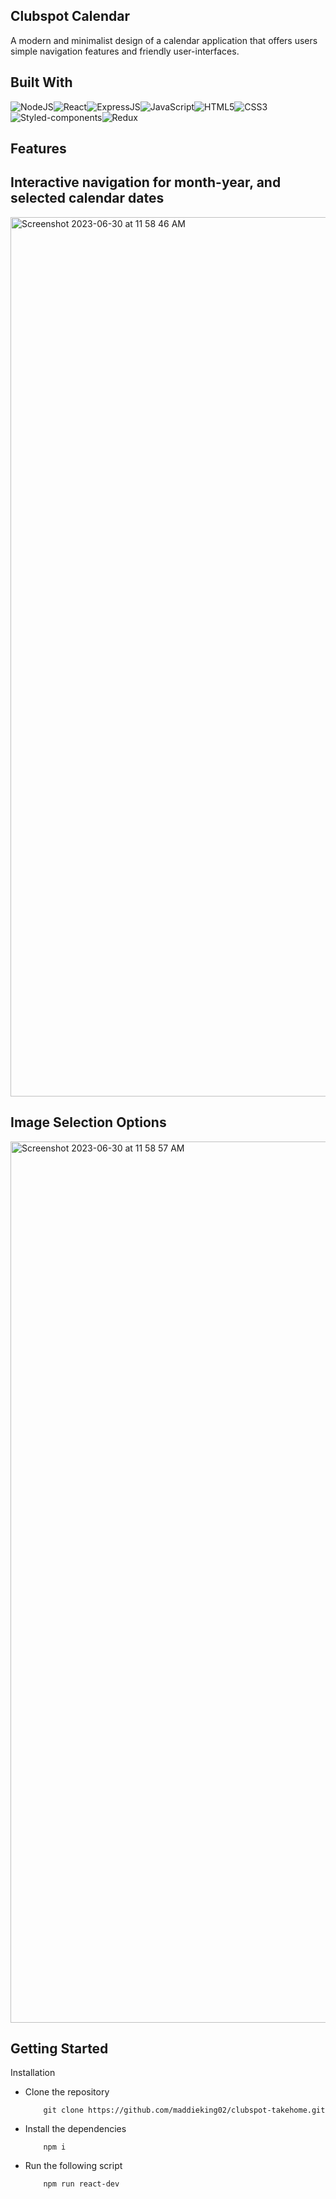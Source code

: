 ## Clubspot Calendar
A modern and minimalist design of a calendar application that offers users simple navigation features and friendly user-interfaces.

## Built With
![NodeJS](https://img.shields.io/badge/Node.js-43853D?style=for-the-badge&logo=node.js&logoColor=white)![React](https://img.shields.io/badge/React-20232A?style=for-the-badge&logo=react&logoColor=61DAFB)![ExpressJS](https://img.shields.io/badge/Express.js-404D59?style=for-the-badge)![JavaScript](https://img.shields.io/badge/JavaScript-323330?style=for-the-badge&logo=javascript&logoColor=F7DF1E)![HTML5](https://img.shields.io/badge/HTML5-E34F26?style=for-the-badge&logo=html5&logoColor=white)![CSS3](https://img.shields.io/badge/CSS3-1572B6?style=for-the-badge&logo=css3&logoColor=white)![Styled-components](https://img.shields.io/badge/styled--components-DB7093?style=for-the-badge&logo=styled-components&logoColor=white)![Redux](https://img.shields.io/badge/Redux-593D88?style=for-the-badge&logo=redux&logoColor=white)

## Features
## Interactive navigation for month-year, and selected calendar dates
<img width="1407" alt="Screenshot 2023-06-30 at 11 58 46 AM" src="https://github.com/maddieking02/clubspot-takehome/assets/106297124/5b6d6505-b842-4715-b849-5e7e3d774147">

## Image Selection Options
<img width="1410" alt="Screenshot 2023-06-30 at 11 58 57 AM" src="https://github.com/maddieking02/clubspot-takehome/assets/106297124/f04f8f5a-3e15-4d5c-80a0-8a1f016e5ba3">

## Getting Started

Installation
- Clone the repository
    ```
        git clone https://github.com/maddieking02/clubspot-takehome.git
    ```
- Install the dependencies
    ```
        npm i
    ```
- Run the following script
    ```
        npm run react-dev
    ```
